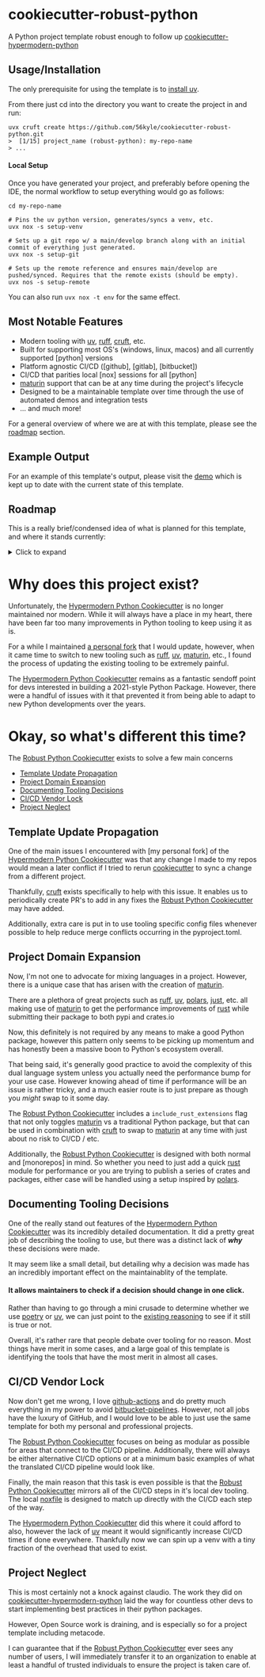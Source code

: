 # cookiecutter-robust-python

A Python project template robust enough to follow up [cookiecutter-hypermodern-python]

## Usage/Installation

The only prerequisite for using the template is to [install uv].

From there just cd into the directory you want to create the project in and run:
```terminaloutput
uvx cruft create https://github.com/56kyle/cookiecutter-robust-python.git
>  [1/15] project_name (robust-python): my-repo-name
> ...
```

#### Local Setup

Once you have generated your project, and preferably before opening the IDE, the normal workflow to setup everything would go as follows:
```terminaloutput
cd my-repo-name

# Pins the uv python version, generates/syncs a venv, etc.
uvx nox -s setup-venv

# Sets up a git repo w/ a main/develop branch along with an initial commit of everything just generated.
uvx nox -s setup-git

# Sets up the remote reference and ensures main/develop are pushed/synced. Requires that the remote exists (should be empty).
uvx nos -s setup-remote
```

You can also run `uvx nox -t env` for the same effect.


## Most Notable Features
- Modern tooling with [uv], [ruff], [cruft], etc.
- Built for supporting most OS's (windows, linux, macos) and all currently supported [python] versions
- Platform agnostic CI/CD ([github], [gitlab], [bitbucket])
- CI/CD that parities local [nox] sessions for all [python]
- [maturin] support that can be at any time during the project's lifecycle
- Designed to be a maintainable template over time through the use of automated demos and integration tests
- ... and much more!

For a general overview of where we are at with this template, please see the [roadmap](#roadmap) section.

## Example Output
For an example of this template's output, please visit the [demo](https://github.com/56kyle/robust-python-demo) which is kept up to date with the current state of this template.

## Roadmap

This is a really brief/condensed idea of what is planned for this template, and where it stands currently:
<details>
<summary>Click to expand</summary>

- [x] Swap to UV, Ruff, and Pyright (maybe ty later, but at the moment of writing this isn't ready yet)
- [x] Add cruft and commitizen
- [x] Centralize CI/CD through noxfile using uv cache to maintain speed
- [x] Add CI/CD for GitHub, Gitlab, and Bitbucket (Only GitHub guaranteed to work, but others should be close enough)
- [x] Add automated integration testing with separate repos to act as demos
- [x] Add release process for demo
- [x] Ensure end to end process for base python template works fully
- [ ] Ensure maturin template works locally
- [ ] Add modified CI/CD for the maturin version
- [ ] Add CI/CD for the cookiecutter itself
- [ ] Add github actions to automate demo publishing on merge to main or develop in cookiecutter
- [ ] Better define out templates for issues, pull requests, etc.
- [ ] Improve generated changelogs
- [ ] Clean up documentation and make it readable
- [ ] Possibly swap documentation to follow MADR (Maybe during clean up process, but low priority for the time being)
- [ ] Move to an organization (Will be done whenever there are other users besides myself)
- [ ] Add any missing automation for administrative tasks
- [ ] Designate backup plans for the projects lifecycle over time
</details>


# Why does this project exist?

Unfortunately, the [Hypermodern Python Cookiecutter] is no longer maintained nor modern.
While it will always have a place in my heart, there have been far too many improvements in Python tooling to keep using it as is.

For a while I maintained [a personal fork](https://github.com/56kyle/cookiecutter-hypermodern-python) that I would update, however, when it came time to switch
to new tooling such as [ruff], [uv], [maturin], etc., I found the process of updating the existing tooling to be extremely painful.

The [Hypermodern Python Cookiecutter] remains as a fantastic sendoff point for devs interested in building a 2021-style Python Package. However, there were
a handful of issues with it that prevented it from being able to adapt to new Python developments over the years.

# Okay, so what's different this time?

The [Robust Python Cookiecutter] exists to solve a few main concerns

- [Template Update Propagation](#template-update-propagation)
- [Project Domain Expansion](#project-domain-expansion)
- [Documenting Tooling Decisions](#documenting-tooling-decisions)
- [CI/CD Vendor Lock](#cicd-vendor-lock)
- [Project Neglect](#project-neglect)

## Template Update Propagation

One of the main issues I encountered with [my personal fork] of the [Hypermodern Python Cookiecutter] was that any change
I made to my repos would mean a later conflict if I tried to rerun [cookiecutter] to sync a change from a different project.

Thankfully, [cruft] exists specifically to help with this issue. It enables us to periodically create PR's to add in any fixes
the [Robust Python Cookiecutter] may have added.

Additionally, extra care is put in to use tooling specific config files whenever possible to help reduce merge conflicts occurring
in the pyproject.toml.

## Project Domain Expansion

Now, I'm not one to advocate for mixing languages in a project. However, there is a unique case that has arisen with the creation of [maturin].

There are a plethora of great projects such as [ruff], [uv], [polars], [just], etc. all making use of [maturin] to get the performance improvements of [rust] while
submitting their package to both pypi and crates.io

Now, this definitely is not required by any means to make a good Python package, however this pattern only seems to be picking up momentum and has honestly been a massive boon
to Python's ecosystem overall.

That being said, it's generally good practice to avoid the complexity of this dual language system unless you actually need the performance bump for your use case. However knowing ahead of time if performance
will be an issue is rather tricky, and a much easier route is to just prepare as though you _might_ swap to it some day.

The [Robust Python Cookiecutter] includes a `include_rust_extensions` flag that not only toggles [maturin] vs a traditional Python package,
but that can be used in combination with [cruft] to swap to [maturin] at any time with just about no risk to CI/CD / etc.

Additionally, the [Robust Python Cookiecutter] is designed with both normal and [monorepos] in mind. So whether you need to just add
a quick [rust] module for performance or you are trying to publish a series of crates and packages, either case will be handled using a setup inspired by [polars].

## Documenting Tooling Decisions

One of the really stand out features of the [Hypermodern Python Cookiecutter] was its incredibly detailed documentation.
It did a pretty great job of describing the tooling to use, but there was a distinct lack of **_why_** these decisions were made.

It may seem like a small detail, but detailing why a decision was made has an incredibly important effect on the maintainablity of the template.

#### **It allows maintainers to check if a decision should change in one click.**

Rather than having to go through a mini crusade to determine whether we use [poetry] or [uv], we can just point to the
[existing reasoning](https://cookiecutter-robust-python.readthedocs.io/en/latest/topics/02_dependency_management.md#option-2--term--poetry) to see if it still is true or not.

Overall, it's rather rare that people debate over tooling for no reason. Most things have merit in some cases, and a large goal of this template is identifying the tools that have the most merit in almost all cases.

## CI/CD Vendor Lock

Now don't get me wrong, I love [github-actions] and do pretty much everything in my power to avoid [bitbucket-pipelines].
However, not all jobs have the luxury of GitHub, and I would love to be able to just use the same template for both my personal and professional projects.

The [Robust Python Cookiecutter] focuses on being as modular as possible for areas that connect to the CI/CD pipeline. Additionally, there will always be either alternative
CI/CD options or at a minimum basic examples of what the translated CI/CD pipeline would look like.

Finally, the main reason that this task is even possible is that the [Robust Python Cookiecutter] mirrors all of the CI/CD steps in it's local dev tooling.
The local [noxfile] is designed to match up directly with the CI/CD each step of the way.

The [Hypermodern Python Cookiecutter] did this where it could afford to also, however the lack of [uv] meant it would significantly increase CI/CD times if done everywhere.
Thankfully now we can spin up a venv with a tiny fraction of the overhead that used to exist.

## Project Neglect

This is most certainly not a knock against claudio. The work they did on [cookiecutter-hypermodern-python] laid the way for countless other devs to start
implementing best practices in their python packages.

However, Open Source work is draining, and is especially so for a project template including metacode.

I can guarantee that if the [Robust Python Cookiecutter] ever sees any number of users, I will immediately transfer it to an organization to enable at least a handful
of trusted individuals to ensure the project is taken care of.

[bitbucket-pipelines]: https://support.atlassian.com/bitbucket-cloud/docs/write-a-pipe-for-bitbucket-pipelines/
[cookiecutter]: https://cookiecutter.readthedocs.io/en/stable/
[cookiecutter-hypermodern-python]: https://github.com/cjolowicz/cookiecutter-hypermodern-python
[cookiecutter-robust-python]: https://github.com/56kyle/cookiecutter-robust-python
[cruft]: https://cruft.github.io/cruft/
[github-actions]: https://docs.github.com/en/actions
[hypermodern python cookiecutter]: https://github.com/cjolowicz/cookiecutter-hypermodern-python
[just]: https://github.com/casey/just?tab=readme-ov-fil
[maturin]: https://github.com/PyO3/maturin
[noxfile]: https://github.com/56kyle/cookiecutter-robust-python/blob/main/%7B%7Bcookiecutter.project_name%7D%7D/noxfile.py
[poetry]: https://python-poetry.org/docs/
[polars]: https://github.com/pola-rs/polars
[robust python cookiecutter]: https://github.com/56kyle/cookiecutter-robust-python
[ruff]: https://docs.astral.sh/ruff/
[rust]: https://www.rust-lang.org/learn
[rye]: https://rye.astral.sh/
[install uv]: https://docs.astral.sh/uv/getting-started/installation/
[uv]: https://docs.astral.sh/uv/
